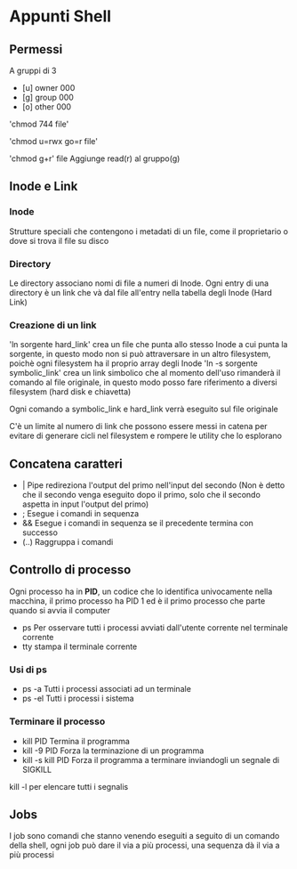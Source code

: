 # Appunti Shell

## Permessi
A gruppi di 3
- [u] owner 000
- [g] group 000
- [o] other 000

'chmod 744 file'

'chmod u=rwx go=r file'

'chmod g+r'
file Aggiunge read(r) al gruppo(g)

## Inode e Link

### Inode
Strutture speciali che contengono i metadati di un file, come
il proprietario o dove si trova il file su disco

### Directory
Le directory associano nomi di file a numeri di Inode.
Ogni entry di una directory è un link che và dal file
all'entry nella tabella degli Inode (Hard Link)

### Creazione di un link

'ln sorgente hard_link' crea un file che punta allo stesso Inode a cui punta la sorgente, in questo modo non si può attraversare in un altro filesystem, poichè ogni filesystem ha il proprio array degli Inode
'ln -s sorgente symbolic_link' crea un link simbolico che al momento dell'uso rimanderà il comando al file originale, in questo modo posso fare riferimento a diversi filesystem (hard disk e chiavetta)

Ogni comando a symbolic_link e hard_link verrà eseguito sul file originale

C'è un limite al numero di link che possono essere messi in catena per evitare di generare cicli nel filesystem e rompere le utility che lo esplorano

## Concatena caratteri
 - | Pipe redireziona l'output del primo nell'input del secondo (Non è detto che il secondo venga
     eseguito dopo il primo, solo che il secondo aspetta in input l'output del primo)
 - ; Esegue i comandi in sequenza
 - && Esegue i comandi in sequenza se il precedente termina con successo
 - (..) Raggruppa i comandi

## Controllo di processo

Ogni processo ha in **PID**, un codice che lo identifica univocamente nella
macchina, il primo processo ha PID 1 ed è il primo processo che parte quando si
avvia il computer

 - ps Per osservare tutti i processi avviati dall'utente corrente nel terminale corrente
 - tty stampa il terminale corrente

### Usi di ps

 - ps -a Tutti i processi associati ad un terminale
 - ps -el Tutti i processi i sistema

### Terminare il processo
 - kill PID Termina il programma
 - kill -9 PID Forza la terminazione di un programma
 - kill -s kill PID Forza il programma a terminare inviandogli un segnale di SIGKILL

kill -l per elencare tutti i segnalis


## Jobs

I job sono comandi che stanno venendo eseguiti a seguito di un comando della shell,
ogni job può dare il via a più processi, una sequenza dà il via a più processi
